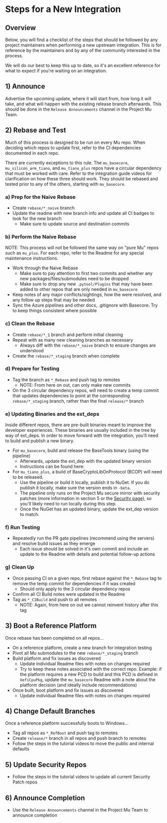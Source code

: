 # Steps for a New Integration

## Overview

Below, you will find a checklist of the steps that should be followed by any project maintainers when performing a new
upstream integration. This is for reference by the maintainers and by any of the community interested in the process.

We will do our best to keep this up to date, so it's an excellent reference for what to expect if you're waiting on an
integration.

## 1) Announce

Advertise the upcoming update, where it will start from, how long it will take, and what will happen with the existing
release branch afterwards. This should be done in the `Release Announcements` channel in the Project Mu Team.

## 2) Rebase and Test

Much of this process is designed to be run on every Mu repo. When deciding which repos to update first, refer to the CI
dependencies documented in each repo.

There are currently exceptions to this rule. The `mu_basecore`, `mu_silicon_arm_tiano`, and `mu_tiano_plus` repos have a
circular dependency that must be worked with care. Refer to the integration guide videos for clarification on how these
three should work. They should be rebased and tested prior to any of the others, starting with `mu_basecore`.

### a) Prep for the Naive Rebase

* Create `rebase/*_naive` branch
* Update the readme with new branch info and update all CI badges to look for the new branch
  * Make sure to update source and destination commits

### b) Perform the Naive Rebase

NOTE: This process will not be followed the same way on "pure Mu" repos such as `mu_plus`.
For each repo, refer to the Readme for any special maintenance instructions.

* Work through the Naive Rebase
  * Make sure to pay attention to first two commits and whether any new packages/files/submodules need to be dropped
  * Make sure to drop any new `.pytool/Plugins` that may have been added to other repos that are only needed in
    `mu_basecore`
* Keep notes of any major conflicts/sightings, how the were resolved, and any follow up steps that may be needed
* Sync the Azure pipelines and other docs, .gitignore with Basecore. Try to keep things consistent where possible

### c) Clean the Rebase

* Create `rebase/*_1` branch and perform initial cleaning
* Repeat with as many new cleaning branches as necessary
  * Always diff with the `rebase/*_naive` branch to ensure changes are understood
* Create the `rebase/*_staging` branch when complete

### d) Prepare for Testing

* Tag the branch as `*_Rebase` and push tag to remotes
  * NOTE: From here on out, can only make new commits
* On the 3 circular dependency repos, will need to create a temp commit that updates dependencies to point at
  the corresponding `rebase/*_staging` branch, rather than the final `release/*` branch

### e) Updating Binaries and the ext_deps

Inside different repos, there are pre-built binaries meant to improve the developer experiences.
These binaries are usually included in the tree by way of ext_deps.
In order to move forward with the integration, you'll need to build and publish a new binary.

* For `mu_basecore`, build and release the BaseTools binary (using the pipeline)
  * Afterwards, update the ext_dep with the updated binary version
  * Instructions can be found here: 
* For `mu_tiano_plus`, a build of BaseCryptoLibOnProtocol (BCOP) will need to be released. 
  * Use the pipeline or build it locally, publish it to NuGet. If you do publish it locally, make sure the version
  ends in `-beta`.
  * The pipeline only runs on the Project Mu secure mirror with security patches (more information in section 5
    or the [Security page](../WhatAndWhy/Security.md)), so you'll likely need to run locally during this step.
  * Once the NuGet has an updated binary, update the ext_dep version to match.

### f) Run Testing

* Repeatedly run the PR gate pipelines (recommend using the servers) and resolve build issues as they emerge
  * Each issue should be solved in it's own commit and include an update to the Readme with details and potential
    follow-up actions

### g) Clean Up

* Once passing CI on a given repo, first rebase against the `*_Rebase` tag to remove the temp commit for dependencies
  if it was created
  * Should only apply to the 3 circular dependency repos
* Confirm all CI Build notes were updated in the Readme
* Tag as `*_CIBuild` and push to all remotes
  * NOTE: Again, from here on out we cannot reinvent history after this tag

## 3) Boot a Reference Platform

Once rebase has been completed on all repos...

* On a reference platform, create a new branch for integration testing
* Pivot all Mu submodules to the new `rebase/*_staging` branch
* Build platform and fix issues as discovered
  * Update individual Readme files with notes on changes required
  * Try to keep these notes associated with the correct repo. Example: if the platform requires a new PCD to build
    and this PCD is defined in `UefiCpuPkg`, update the `mu_basecore` Readme with a note about the platform decision
    (and ideally include recommendations)
* Once built, boot platform and fix issues as discovered
  * Update individual Readme files with notes on changes required

## 4) Change Default Branches

Once a reference platform successfully boots to Windows...

* Tag all repos as `*_RefBoot` and push tag to remotes
* Create `release/*` branch in all repos and push branch to remotes
* Follow the steps in the tutorial videos to move the public and internal defaults

## 5) Update Security Repos

* Follow the steps in the tutorial videos to update all current Security Patch repos

## 6) Announce Completion

* Use the `Release Announcements` channel in the Project Mu Team to announce completion
